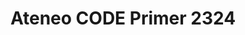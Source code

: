 ---
title: Ateneo CODE Primer 2324
redirect_to: https://drive.google.com/file/d/1agLVth2bsIZ7CAtwc3KFjxRGCkTvzYG1/view?usp=sharing
redirect_from: 
  - /AteneoCODEPrimer
  - /ateneocodeprimer
---
